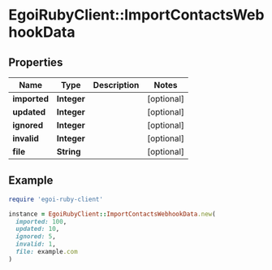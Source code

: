 # EgoiRubyClient::ImportContactsWebhookData

## Properties

| Name | Type | Description | Notes |
| ---- | ---- | ----------- | ----- |
| **imported** | **Integer** |  | [optional] |
| **updated** | **Integer** |  | [optional] |
| **ignored** | **Integer** |  | [optional] |
| **invalid** | **Integer** |  | [optional] |
| **file** | **String** |  | [optional] |

## Example

```ruby
require 'egoi-ruby-client'

instance = EgoiRubyClient::ImportContactsWebhookData.new(
  imported: 100,
  updated: 10,
  ignored: 5,
  invalid: 1,
  file: example.com
)
```

